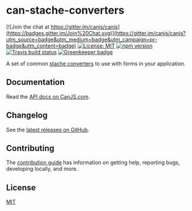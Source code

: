 # can-stache-converters

[![Join the chat at https://gitter.im/canjs/canjs](https://badges.gitter.im/Join%20Chat.svg)](https://gitter.im/canjs/canjs?utm_source=badge&utm_medium=badge&utm_campaign=pr-badge&utm_content=badge)
[![License: MIT](https://img.shields.io/badge/license-MIT-blue.svg)](https://github.com/canjs/can-stache-converters/blob/master/LICENSE.md)
[![npm version](https://badge.fury.io/js/can-stache-converters.svg)](https://www.npmjs.com/package/can-stache-converters)
[![Travis build status](https://travis-ci.org/canjs/can-stache-converters.svg?branch=master)](https://travis-ci.org/canjs/can-stache-converters)
[![Greenkeeper badge](https://badges.greenkeeper.io/canjs/can-stache-converters.svg)](https://greenkeeper.io/)

A set of common [stache converters](http://canjs.github.io/canjs/doc/can-stache.registerConverter.html) to use with forms in your application.

## Documentation

Read the [API docs on CanJS.com](https://canjs.com/doc/can-stache-converters.html).

## Changelog

See the [latest releases on GitHub](https://github.com/canjs/can-stache-converters/releases).

## Contributing

The [contribution guide](https://github.com/canjs/can-stache-converters/blob/master/CONTRIBUTING.md) has information on getting help, reporting bugs, developing locally, and more.

## License

[MIT](https://github.com/canjs/can-stache-converters/blob/master/LICENSE.md)

